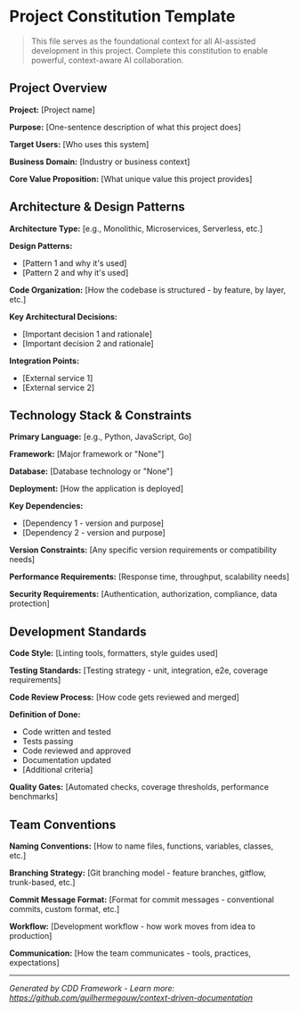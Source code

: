 # Project Constitution Template

> This file serves as the foundational context for all AI-assisted development in this project.
> Complete this constitution to enable powerful, context-aware AI collaboration.

## Project Overview

**Project:** [Project name]

**Purpose:** [One-sentence description of what this project does]

**Target Users:** [Who uses this system]

**Business Domain:** [Industry or business context]

**Core Value Proposition:** [What unique value this project provides]

## Architecture & Design Patterns

**Architecture Type:** [e.g., Monolithic, Microservices, Serverless, etc.]

**Design Patterns:**
- [Pattern 1 and why it's used]
- [Pattern 2 and why it's used]

**Code Organization:**
[How the codebase is structured - by feature, by layer, etc.]

**Key Architectural Decisions:**
- [Important decision 1 and rationale]
- [Important decision 2 and rationale]

**Integration Points:**
- [External service 1]
- [External service 2]

## Technology Stack & Constraints

**Primary Language:** [e.g., Python, JavaScript, Go]

**Framework:** [Major framework or "None"]

**Database:** [Database technology or "None"]

**Deployment:** [How the application is deployed]

**Key Dependencies:**
- [Dependency 1 - version and purpose]
- [Dependency 2 - version and purpose]

**Version Constraints:**
[Any specific version requirements or compatibility needs]

**Performance Requirements:**
[Response time, throughput, scalability needs]

**Security Requirements:**
[Authentication, authorization, compliance, data protection]

## Development Standards

**Code Style:**
[Linting tools, formatters, style guides used]

**Testing Standards:**
[Testing strategy - unit, integration, e2e, coverage requirements]

**Code Review Process:**
[How code gets reviewed and merged]

**Definition of Done:**
- Code written and tested
- Tests passing
- Code reviewed and approved
- Documentation updated
- [Additional criteria]

**Quality Gates:**
[Automated checks, coverage thresholds, performance benchmarks]

## Team Conventions

**Naming Conventions:**
[How to name files, functions, variables, classes, etc.]

**Branching Strategy:**
[Git branching model - feature branches, gitflow, trunk-based, etc.]

**Commit Message Format:**
[Format for commit messages - conventional commits, custom format, etc.]

**Workflow:**
[Development workflow - how work moves from idea to production]

**Communication:**
[How the team communicates - tools, practices, expectations]

---
*Generated by CDD Framework - Learn more: https://github.com/guilhermegouw/context-driven-documentation*
